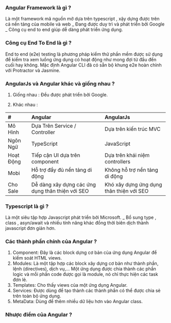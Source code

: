 ### Angular Framework là gì ?
Là một framework mã nguồn mở dựa trên typescript , xậy dựng được trên cả nền tảng của mobile và web
_ Đang được duy trì và phát triển bởi Google
_ Công cụ end to end giúp dễ dàng phát triển ứng dụng.

### Công cụ End To End là gì ?
End to end (e2e) testing là phương pháp kiểm thử phần mềm   được sử dụng để kiểm tra xem luồng ứng dụng có hoạt động như mong đợi từ đầu đến cuối hay không. 
Mặc định Angular CLI đã có sẵn bộ khung e2e hoàn chỉnh với Protractor và Jasmine.

### AngularJs và Angular khác và giống nhau ?
1. Giống nhau :
Đều được phát triển bởi Google.

2. Khác nhau :

|     #    |         Angular           |           AngularJs        |
|:------------|:--------------------------|:---------------------------|
| Mô Hình  | Dựa Trên Service / Controller | Dựa trên kiến trúc MVC |                              
| Ngôn Ngữ | TypeScript | JavaScript |
| Hoạt Động | Tiếp cận UI dựa trên component  | Dựa trên khái niệm controllers |
| Mobi | Hỗ trợ đầy đủ nển tảng di động | Không hỗ trợ nền tảng di động | 
| Cho Sale | Dễ dàng xây dựng các ứng dụng thân thiện với SEO | Khó xây dựng ứng dụng thân thiện với SEO | 

### Typescript là gì ?
Là một siêu tập hợp Javascript phát triển bởi Microsoft.
_ Bổ sung type , class , asyn/await và nhiều tính năng khác đồng thời biên dịch thành javascript đơn giản hơn.

### Các thành phần chính của Angular ?
1. Component: Đây là các block dựng cơ bản của ứng dụng Angular để kiểm soát HTML views.
2. Modules: Là một tập hợp các block xây dựng cơ bản như thành phần, lệnh (directives), dịch vụ,...
Một ứng dụng được chia thành các phần logic và mỗi phần code được gọi là module, nó chỉ thực hiện các task đơn lẻ.
3. Templates: Cho thấy views của một ứng dụng Angular.
4. Services: Được dùng để tạo thành các thành phần có thể được chia sẻ trên toàn bộ ứng dụng.
5. MetaData: Dùng để thêm nhiều dữ liệu hơn vào Angular class.

### Nhược điểm của Angular ?
